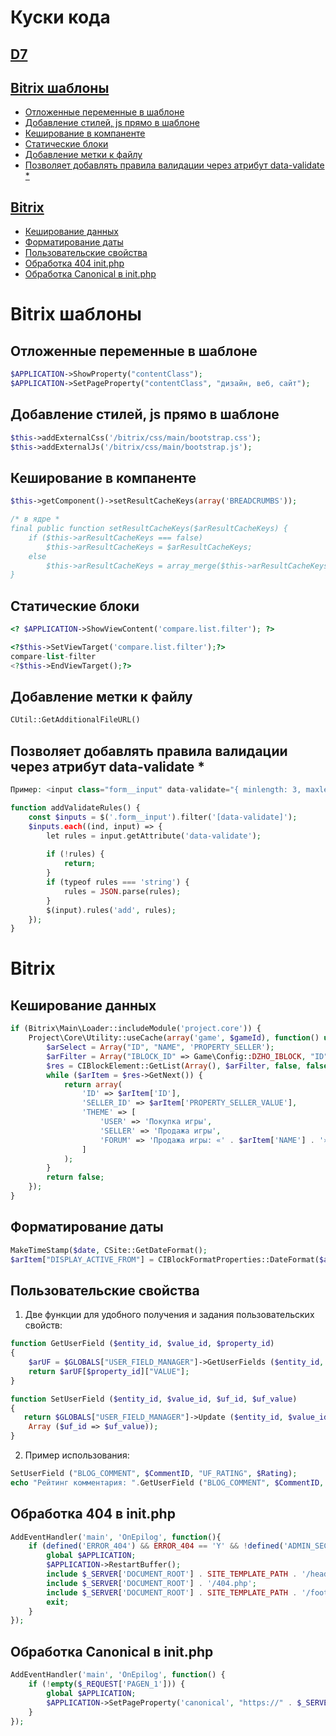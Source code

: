 # Куски кода

## [D7](D7/README.md)

## [Bitrix шаблоны](#bitrix-шаблоны-1)
- [Отложенные переменные в шаблоне](#Отложенные-переменные-в-шаблоне)
- [Добавление стилей, js прямо в шаблоне](#Добавление-стилей-js-прямо-в-шаблоне)
- [Кеширование в компаненте](#Кеширование-в-компаненте)
- [Статические блоки](#Статические-блоки)
- [Добавление метки к файлу](#Добавление-метки-к-файлу)
- [Позволяет добавлять правила валидации через атрибут data-validate \*](#Позволяет-добавлять-правила-валидации-через-атрибут-data-validate-)

## [Bitrix](#bitrix-1)
- [Кеширование данных](#Кеширование-данных)
- [Форматирование даты](#Форматирование-даты)
- [Пользовательские свойства](#Пользовательские-свойства)
- [Обработка 404 init.php](#Обработка-404-в-initphp)
- [Обработка Canonical в init.php](#Обработка-canonical-в-initphp)


# Bitrix шаблоны

## Отложенные переменные в шаблоне
```php
$APPLICATION->ShowProperty("contentClass");
$APPLICATION->SetPageProperty("contentClass", "дизайн, веб, сайт");
```
## Добавление стилей, js прямо в шаблоне
```php
$this->addExternalCss('/bitrix/css/main/bootstrap.css');
$this->addExternalJs('/bitrix/css/main/bootstrap.js');
```

## Кеширование в компаненте
```php
$this->getComponent()->setResultCacheKeys(array('BREADCRUMBS'));

/* в ядре *
final public function setResultCacheKeys($arResultCacheKeys) {
    if ($this->arResultCacheKeys === false)
        $this->arResultCacheKeys = $arResultCacheKeys;
    else
        $this->arResultCacheKeys = array_merge($this->arResultCacheKeys, $arResultCacheKeys);
}
```

## Статические блоки
```php
<? $APPLICATION->ShowViewContent('compare.list.filter'); ?>

<?$this->SetViewTarget('compare.list.filter');?>
compare-list-filter
<?$this->EndViewTarget();?>
```

## Добавление метки к файлу
```php
CUtil::GetAdditionalFileURL()
```

## Позволяет добавлять правила валидации через атрибут data-validate *
```php
Пример: <input class="form__input" data-validate="{ minlength: 3, maxlength: 10 } >"

function addValidateRules() {
    const $inputs = $('.form__input').filter('[data-validate]');
    $inputs.each((ind, input) => {
        let rules = input.getAttribute('data-validate');
        
        if (!rules) {
            return;
        }
        if (typeof rules === 'string') {
            rules = JSON.parse(rules);
        }
        $(input).rules('add', rules);
    });
}
```

# Bitrix

## Кеширование данных
```php
if (Bitrix\Main\Loader::includeModule('project.core')) {
    Project\Core\Utility::useCache(array('game', $gameId), function() use($gameId) {
        $arSelect = Array("ID", "NAME", 'PROPERTY_SELLER');
        $arFilter = Array("IBLOCK_ID" => Game\Config::DZHO_IBLOCK, "ID" => $gameId);
        $res = CIBlockElement::GetList(Array(), $arFilter, false, false, $arSelect);
        while ($arItem = $res->GetNext()) {
            return array(
                'ID' => $arItem['ID'],
                'SELLER_ID' => $arItem['PROPERTY_SELLER_VALUE'],
                'THEME' => [
                    'USER' => 'Покупка игры',
                    'SELLER' => 'Продажа игры',
                    'FORUM' => 'Продажа игры: «' . $arItem['NAME'] . '»'
                ]
            );
        }
        return false;
    });
}
```

## Форматирование даты
```php
MakeTimeStamp($date, CSite::GetDateFormat();
$arItem["DISPLAY_ACTIVE_FROM"] = CIBlockFormatProperties::DateFormat($arParams["ACTIVE_DATE_FORMAT"], MakeTimeStamp($arItem["ACTIVE_FROM"], CSite::GetDateFormat()));
```

## Пользовательские свойства
1. Две функции для удобного получения и задания пользовательских свойств:
```php
function GetUserField ($entity_id, $value_id, $property_id)
{
	$arUF = $GLOBALS["USER_FIELD_MANAGER"]->GetUserFields ($entity_id, $value_id);
	return $arUF[$property_id]["VALUE"];
}

function SetUserField ($entity_id, $value_id, $uf_id, $uf_value)
{
   return $GLOBALS["USER_FIELD_MANAGER"]->Update ($entity_id, $value_id,
	Array ($uf_id => $uf_value));
}
```
2. Пример использования:
```php
SetUserField ("BLOG_COMMENT", $CommentID, "UF_RATING", $Rating);
echo "Рейтинг комментария: ".GetUserField ("BLOG_COMMENT", $CommentID, "UF_RATING");
````


## Обработка 404 в init.php
```php
AddEventHandler('main', 'OnEpilog', function(){
    if (defined('ERROR_404') && ERROR_404 == 'Y' && !defined('ADMIN_SECTION')) {
        global $APPLICATION;
        $APPLICATION->RestartBuffer();
        include $_SERVER['DOCUMENT_ROOT'] . SITE_TEMPLATE_PATH . '/header.php';
        include $_SERVER['DOCUMENT_ROOT'] . '/404.php';
        include $_SERVER['DOCUMENT_ROOT'] . SITE_TEMPLATE_PATH . '/footer.php';
        exit;
    }
});
```

## Обработка Canonical в init.php
```php
AddEventHandler('main', 'OnEpilog', function() {
    if (!empty($_REQUEST['PAGEN_1'])) {
        global $APPLICATION;
        $APPLICATION->SetPageProperty('canonical', "https://" . $_SERVER["HTTP_HOST"] . $APPLICATION->GetCurPage());
    }
});
```
